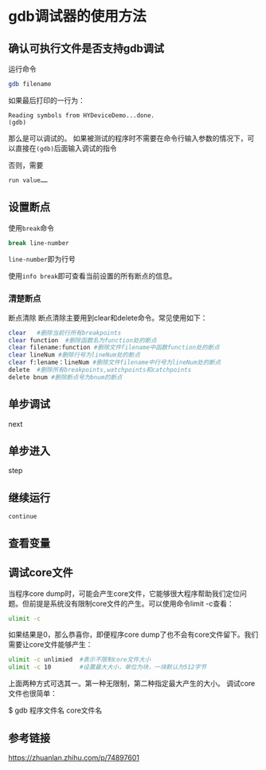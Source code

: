 # gdb调试器的使用方法

## 确认可执行文件是否支持gdb调试

运行命令

```bash
gdb filename
```

如果最后打印的一行为：
```
Reading symbols from HYDeviceDemo...done.
(gdb)
```

那么是可以调试的。
如果被测试的程序时不需要在命令行输入参数的情况下，可以直接在`(gdb)`后面输入调试的指令

否则，需要

```bash
run value……
```

## 设置断点

使用`break`命令

```bash
break line-number
```

`line-number`即为行号

使用`info break`即可查看当前设置的所有断点的信息。

### 清楚断点

断点清除
断点清除主要用到clear和delete命令。常见使用如下：

```bash
clear   #删除当前行所有breakpoints
clear function  #删除函数名为function处的断点
clear filename:function #删除文件filename中函数function处的断点
clear lineNum #删除行号为lineNum处的断点
clear f:lename：lineNum #删除文件filename中行号为lineNum处的断点
delete  #删除所有breakpoints,watchpoints和catchpoints
delete bnum #删除断点号为bnum的断点
```

## 单步调试

next

## 单步进入

step

## 继续运行

```
continue
```

## 查看变量


## 调试core文件

当程序core dump时，可能会产生core文件，它能够很大程序帮助我们定位问题。但前提是系统没有限制core文件的产生。可以使用命令limit -c查看：

```bash
ulimit -c
```

如果结果是0，那么恭喜你，即便程序core dump了也不会有core文件留下。我们需要让core文件能够产生：

```bash
ulimit -c unlimied  #表示不限制core文件大小
ulimit -c 10        #设置最大大小，单位为块，一块默认为512字节
```
上面两种方式可选其一。第一种无限制，第二种指定最大产生的大小。
调试core文件也很简单：

$ gdb 程序文件名 core文件名

## 参考链接

https://zhuanlan.zhihu.com/p/74897601

